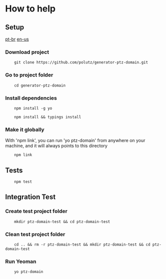 # How to help


## Setup

[pt-br](https://github.com/polutz/generator-ptz-domain/docs/contribute.pt-br.md)
[en-us](https://github.com/polutz/generator-ptz-domain/docs/contribute.md)

### Download project
```
    git clone https://github.com/polutz/generator-ptz-domain.git
```

### Go to project folder
```
    cd generator-ptz-domain
```

### Install dependencies
```
    npm install -g yo
```

```
    npm install && typings install
```

### Make it globally

With 'npm link', you can run 'yo ptz-domain' from anywhere on your machine,
and it will always points to this directory

```
    npm link
```


## Tests
```
    npm test
```

## Integration Test

### Create test project folder
```
    mkdir ptz-domain-test && cd ptz-domain-test 
```

### Clean test project folder
```
    cd .. && rm -r ptz-domain-test && mkdir ptz-domain-test && cd ptz-domain-test
```

### Run Yeoman
```
    yo ptz-domain
```
